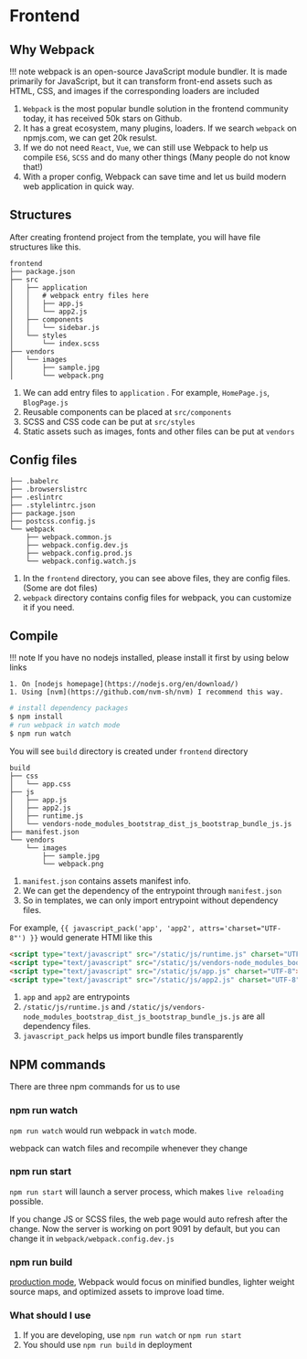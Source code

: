 # Frontend

## Why Webpack

!!! note
    webpack is an open-source JavaScript module bundler. It is made primarily for JavaScript, but it can transform front-end assets such as HTML, CSS, and images if the corresponding loaders are included

1. `Webpack` is the most popular bundle solution in the frontend community today, it has received 50k stars on Github.
1. It has a great ecosystem, many plugins, loaders. If we search `webpack` on npmjs.com, we can get 20k resulst.
1. If we do not need `React`, `Vue`, we can still use Webpack to help us compile `ES6`, `SCSS` and do many other things (Many people do not know that!)
1. With a proper config, Webpack can save time and let us build modern web application in quick way.

## Structures

After creating frontend project from the template, you will have file structures like this.

``` hl_lines="4 8 10 12"
frontend
├── package.json
├── src
│   ├── application
│   │   # webpack entry files here
│   │   ├── app.js
│   │   └── app2.js
│   ├── components
│   │   └── sidebar.js
│   └── styles
│       └── index.scss
├── vendors
│   └── images
│       ├── sample.jpg
│       └── webpack.png
```

1. We can add entry files to `application` . For example, `HomePage.js`, `BlogPage.js`
1. Reusable components can be placed at `src/components`
1. SCSS and CSS code can be put at `src/styles`
1. Static assets such as images, fonts and other files can be put at `vendors`

## Config files

```
├── .babelrc
├── .browserslistrc
├── .eslintrc
├── .stylelintrc.json
├── package.json
├── postcss.config.js
└── webpack
    ├── webpack.common.js
    ├── webpack.config.dev.js
    ├── webpack.config.prod.js
    └── webpack.config.watch.js
```

1. In the `frontend` directory, you can see above files, they are config files. (Some are dot files)
1. `webpack` directory contains config files for webpack, you can customize it if you need.

## Compile

!!! note
    If you have no nodejs installed, please install it first by using below links

    1. On [nodejs homepage](https://nodejs.org/en/download/)
    1. Using [nvm](https://github.com/nvm-sh/nvm) I recommend this way.

```bash
# install dependency packages
$ npm install
# run webpack in watch mode
$ npm run watch
```

You will see `build` directory is created under `frontend` directory

```
build
├── css
│   └── app.css
├── js
│   ├── app.js
│   ├── app2.js
│   ├── runtime.js
│   └── vendors-node_modules_bootstrap_dist_js_bootstrap_bundle_js.js
├── manifest.json
└── vendors
    └── images
        ├── sample.jpg
        └── webpack.png
```

1. `manifest.json` contains assets manifest info.
1. We can get the dependency of the entrypoint through `manifest.json`
1. So in templates, we can only import entrypoint without dependency files.

For example, `{{ javascript_pack('app', 'app2', attrs='charset="UTF-8"') }}` would generate HTMl like this

```html
<script type="text/javascript" src="/static/js/runtime.js" charset="UTF-8"></script>
<script type="text/javascript" src="/static/js/vendors-node_modules_bootstrap_dist_js_bootstrap_bundle_js.js" charset="UTF-8"></script>
<script type="text/javascript" src="/static/js/app.js" charset="UTF-8"></script>
<script type="text/javascript" src="/static/js/app2.js" charset="UTF-8"></script>
```

1. `app` and `app2` are entrypoints
1. `/static/js/runtime.js` and `/static/js/vendors-node_modules_bootstrap_dist_js_bootstrap_bundle_js.js` are all dependency files.
1. `javascript_pack` helps us import bundle files transparently

## NPM commands

There are three npm commands for us to use

### npm run watch

`npm run watch` would run webpack in `watch` mode.

webpack can watch files and recompile whenever they change

### npm run start

`npm run start` will launch a server process, which makes `live reloading` possible.

If you change JS or SCSS files, the web page would auto refresh after the change. Now the server is working on port 9091 by default, but you can change it in `webpack/webpack.config.dev.js`

### npm run build

[production mode](https://webpack.js.org/guides/production/), Webpack would focus on minified bundles, lighter weight source maps, and optimized assets to improve load time.

### What should I use

1. If you are developing, use `npm run watch` or `npm run start`
1. You should use `npm run build` in deployment
